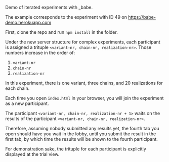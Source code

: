 Demo of iterated experiments with \_babe.

The example corresponds to the experiment with ID 49 on https://babe-demo.herokuapp.com

First, clone the repo and run `npm install` in the folder.

Under the new server structure for complex experiments, each participant is assigned a trituple `<variant-nr, chain-nr, realization-nr>`. Those numbers increase in the order of:

1. `variant-nr`
2. `chain-nr`
3. `realization-nr`

In this experiment, there is one variant, three chains, and 20 realizations for each chain.

Each time you open `index.html` in your browser, you will join the experiment as a new participant.

The participant `<variant-nr, chain-nr, realization-nr + 1>` waits on the results of the participant `<variant-nr, chain-nr, realization-nr>`.

Therefore, assuming nobody submitted any results yet, the fourth tab you open should have you wait in the lobby, until you submit the result in the first tab, by which time the results will be shown to the fourth participant.

For demonstration sake, the trituple for each participant is explicitly displayed at the trial view.
